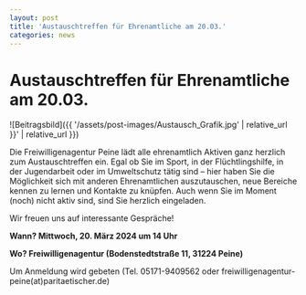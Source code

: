 ```yaml
---
layout: post
title: 'Austauschtreffen für Ehrenamtliche am 20.03.'
categories: news
---
```



Austauschtreffen für Ehrenamtliche am 20\.03\.
==============================================


![Beitragsbild]({{ '/assets/post-images/Austausch_Grafik.jpg' | relative_url }}' | relative_url }})

Die Freiwilligenagentur Peine lädt alle ehrenamtlich Aktiven ganz herzlich zum Austauschtreffen ein. Egal ob Sie im Sport, in der Flüchtlingshilfe, in der Jugendarbeit oder im Umweltschutz tätig sind – hier haben Sie die Möglichkeit sich mit anderen Ehrenamtlichen auszutauschen, neue Bereiche kennen zu lernen und Kontakte zu knüpfen. Auch wenn Sie im Moment (noch) nicht aktiv sind, sind Sie herzlich eingeladen.

Wir freuen uns auf interessante Gespräche!

**Wann? Mittwoch, 20\. März 2024 um 14 Uhr**

**Wo? Freiwilligenagentur (Bodenstedtstraße 11, 31224 Peine)**

Um Anmeldung wird gebeten (Tel. 05171\-9409562 oder freiwilligenagentur\-peine(at)paritaetischer.de)


